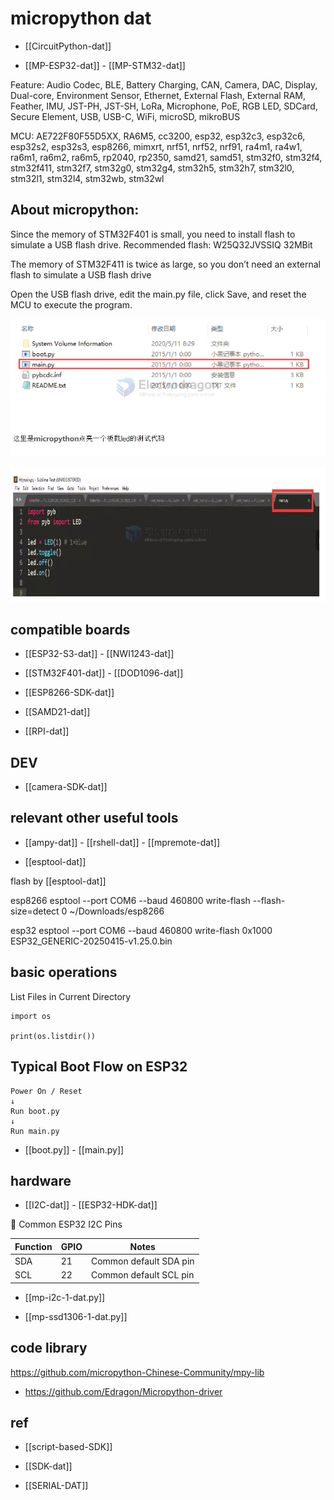 
# micropython dat


- [[CircuitPython-dat]]

- [[MP-ESP32-dat]] - [[MP-STM32-dat]]


Feature: Audio Codec, BLE, Battery Charging, CAN, Camera, DAC, Display, Dual-core, Environment Sensor, Ethernet, External Flash, External RAM, Feather, IMU, JST-PH, JST-SH, LoRa, Microphone, PoE, RGB LED, SDCard, Secure Element, USB, USB-C, WiFi, microSD, mikroBUS



MCU: AE722F80F55D5XX, RA6M5, cc3200, esp32, esp32c3, esp32c6, esp32s2, esp32s3, esp8266, mimxrt, nrf51, nrf52, nrf91, ra4m1, ra4w1, ra6m1, ra6m2, ra6m5, rp2040, rp2350, samd21, samd51, stm32f0, stm32f4, stm32f411, stm32f7, stm32g0, stm32g4, stm32h5, stm32h7, stm32l0, stm32l1, stm32l4, stm32wb, stm32wl

## About micropython:

Since the memory of STM32F401 is small, you need to install flash to simulate a USB flash drive. Recommended flash: W25Q32JVSSIQ 32MBit

The memory of STM32F411 is twice as large, so you don’t need an external flash to simulate a USB flash drive

Open the USB flash drive, edit the main.py file, click Save, and reset the MCU to execute the program.


![](2024-10-08-17-35-01.png)

![](2024-10-08-17-35-13.png)



## compatible boards 

- [[ESP32-S3-dat]] - [[NWI1243-dat]]

- [[STM32F401-dat]] - [[DOD1096-dat]]

- [[ESP8266-SDK-dat]]

- [[SAMD21-dat]]

- [[RPI-dat]]


## DEV 

- [[camera-SDK-dat]]

## relevant other useful tools 

- [[ampy-dat]] - [[rshell-dat]] - [[mpremote-dat]]

- [[esptool-dat]]


flash by [[esptool-dat]]

esp8266
    esptool --port COM6 --baud 460800 write-flash --flash-size=detect 0 ~/Downloads/esp8266

esp32 
    esptool --port COM6 --baud 460800 write-flash 0x1000 ESP32_GENERIC-20250415-v1.25.0.bin



## basic operations 

List Files in Current Directory

    import os

    print(os.listdir())


## Typical Boot Flow on ESP32

    Power On / Reset
    ↓
    Run boot.py
    ↓
    Run main.py

- [[boot.py]] - [[main.py]]

## hardware 

- [[I2C-dat]] - [[ESP32-HDK-dat]]

📌 Common ESP32 I2C Pins

| Function | GPIO | Notes |
|----------|------|-------|
| SDA | 21 | Common default SDA pin |
| SCL | 22 | Common default SCL pin |

- [[mp-i2c-1-dat.py]]

- [[mp-ssd1306-1-dat.py]] 


## code library 

https://github.com/micropython-Chinese-Community/mpy-lib

- https://github.com/Edragon/Micropython-driver

## ref 

- [[script-based-SDK]]

- [[SDK-dat]]

- [[SERIAL-DAT]]